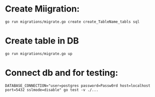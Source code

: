 # Create Miigration:
~~~
go run migrations/migrate.go create create_TableName_tabls sql
~~~
# Create table in DB
~~~
go run migrations/migrate.go up
~~~
# Connect db and for testing:
~~~
DATABASE_CONNECTION="user=postgres password=Passw0rd host=localhost port=5432 sslmode=disable" go test -v ./...
~~~

~~~
